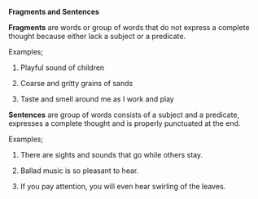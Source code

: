 <!--
.. title: Fragments and Sentences
.. slug: fragments-and-sentences
.. date: 2020-04-13 13:08:56 UTC+08:00
.. tags: English
.. category:English 
.. link: 
.. description: 
.. type: text
-->

**Fragments and Sentences**

**Fragments** are words or group of words that do not express a complete thought because either lack a subject or a predicate.

Examples;

1.  Playful sound of children

2.  Coarse and gritty grains of sands

3.  Taste and smell around me as I work and play

**Sentences** are group of words consists of a subject and a predicate, expresses a complete thought and is properly punctuated at the end.

Examples;

1.  There are sights and sounds that go while others stay.

2.  Ballad music is so pleasant to hear.

3.  If you pay attention, you will even hear swirling of the leaves.

